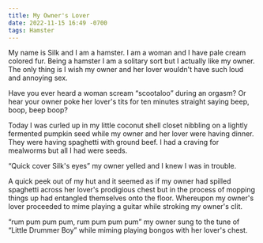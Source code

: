 ```yaml
---
title: My Owner's Lover
date: 2022-11-15 16:49 -0700
tags: Hamster
---
```

My name is Silk and I am a hamster. I am a woman and I have pale cream
colored fur. Being a hamster I am a solitary sort but I actually like
my owner. The only thing is I wish my owner and her lover wouldn't
have such loud and annoying sex.

Have you ever heard a woman scream <q>scootaloo</q> during an orgasm? Or
hear your owner poke her lover's tits for ten minutes straight saying
beep, boop, beep boop?

Today I was curled up in my little coconut shell closet nibbling on a
lightly fermented pumpkin seed while my owner and her lover were
having dinner. They were having spaghetti with ground beef. I had a
craving for mealworms but all I had were seeds.

<q>Quick cover Silk's eyes</q> my owner yelled and I knew I was in trouble.

A quick peek out of my hut and it seemed as if my owner had spilled
spaghetti across her lover's prodigious chest but in the process of
mopping things up had entangled themselves onto the floor. Whereupon
my owner's lover proceeded to mime playing a guitar while stroking my
owner's clit.

<q>rum pum pum pum, rum pum pum pum</q> my owner sung to the tune of
<q>Little Drummer Boy</q> while miming playing bongos with her lover's
chest.
